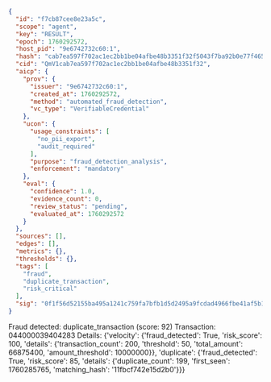 ```json
{
  "id": "f7cb87cee8e23a5c",
  "scope": "agent",
  "key": "RESULT",
  "epoch": 1760292572,
  "host_pid": "9e6742732c60:1",
  "hash": "cab7ea597f702ac1ec2bb1be04afbe48b3351f32f5043f7ba92b0e77f4657ad3",
  "cid": "QmV1cab7ea597f702ac1ec2bb1be04afbe48b3351f32",
  "aicp": {
    "prov": {
      "issuer": "9e6742732c60:1",
      "created_at": 1760292572,
      "method": "automated_fraud_detection",
      "vc_type": "VerifiableCredential"
    },
    "ucon": {
      "usage_constraints": [
        "no_pii_export",
        "audit_required"
      ],
      "purpose": "fraud_detection_analysis",
      "enforcement": "mandatory"
    },
    "eval": {
      "confidence": 1.0,
      "evidence_count": 0,
      "review_status": "pending",
      "evaluated_at": 1760292572
    }
  },
  "sources": [],
  "edges": [],
  "metrics": {},
  "thresholds": {},
  "tags": [
    "fraud",
    "duplicate_transaction",
    "risk_critical"
  ],
  "sig": "0f1f56d52155ba495a1241c759fa7bfb1d5d2495a9fcdad4966fbe41af5b108b"
}
```

Fraud detected: duplicate_transaction (score: 92)
Transaction: 044000039404283
Details: {'velocity': {'fraud_detected': True, 'risk_score': 100, 'details': {'transaction_count': 200, 'threshold': 50, 'total_amount': 66875400, 'amount_threshold': 10000000}}, 'duplicate': {'fraud_detected': True, 'risk_score': 85, 'details': {'duplicate_count': 199, 'first_seen': 1760285765, 'matching_hash': '11fbcf742e15d2b0'}}}